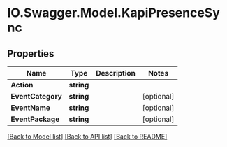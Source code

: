 # IO.Swagger.Model.KapiPresenceSync
## Properties

Name | Type | Description | Notes
------------ | ------------- | ------------- | -------------
**Action** | **string** |  | 
**EventCategory** | **string** |  | [optional] 
**EventName** | **string** |  | [optional] 
**EventPackage** | **string** |  | [optional] 

[[Back to Model list]](../README.md#documentation-for-models) [[Back to API list]](../README.md#documentation-for-api-endpoints) [[Back to README]](../README.md)

